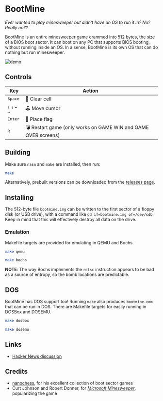 # BootMine

*Ever wanted to play minesweeper but didn't have an OS to run it in? No? Really no??*

BootMine is an entire minesweeper game crammed into 512 bytes, the size of a BIOS boot sector. It can boot on any PC that supports BIOS booting, without running inside an OS. In a sense, BootMine is its own OS that can do nothing but run minesweeper.

![demo](demo.gif)

## Controls

| Key                                                 | Action                                                          |
|-----------------------------------------------------|-----------------------------------------------------------------|
| <kbd>Space</kbd>                                    | 🔲 Clear cell                                                  |
| <kbd>↑</kbd> <kbd>↓</kbd> <kbd>←</kbd> <kbd>→</kbd> | 🕹 Move cursor                                                 |
| <kbd>Enter</kbd>                                    | 🚩 Place flag                                                  |
| <kbd>R</kbd>                                        | 💣 Restart game (only works on GAME WIN and GAME OVER screens) |

## Building

Make sure `nasm` and `make` are installed, then run:

```sh
make
```

Alternatively, prebuilt versions can be downloaded from the
[releases page](https://github.com/io12/BootMine/releases).

## Installing

The 512-byte file `bootmine.img` can be written to the first sector of a floppy disk (or USB drive), with a command like `dd if=bootmine.img of=/dev/sdb`. Keep in mind that this will effectively destroy all data on the drive.

### Emulation

Makefile targets are provided for emulating in QEMU and Bochs.

```sh
make qemu
```

```sh
make bochs
```

**NOTE**: The way Bochs implements the `rdtsc` instruction appears to be bad as a source of entropy, so the bomb locations are predictable.

## DOS

BootMine has DOS support too! Running `make` also produces `bootmine.com` that can be run in DOS. There are Makefile targets for easily running in DOSBox and DOSEMU.

```sh
make dosbox
```

```sh
make dosemu
```

## Links

* [Hacker News discussion](https://news.ycombinator.com/item?id=23360133)

## Credits

* [nanochess](https://github.com/nanochess), for his excellent collection of boot sector games
* Curt Johnson and Robert Donner, for [*Microsoft Minesweeper*](https://en.wikipedia.org/wiki/Microsoft_Minesweeper), popularizing the game
